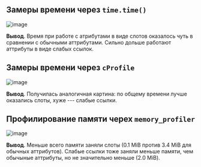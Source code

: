 ## Замеры времени через `time.time()`
![image](https://github.com/GoshaSerbin/deep_python_2023_hw/assets/108980624/de7cc8d4-c237-4c5e-9f17-18a6cccf3da1)

**Вывод**. Время при работе с атрибутами в виде слотов оказалось чуть в сравнении с обычными аттрибутами. Сильно дольше работают аттрибуты в виде слабых ссылок.

## Замеры времени через `cProfile`
![image](https://github.com/GoshaSerbin/deep_python_2023_hw/assets/108980624/01c6d8ad-b0b8-4072-8827-5c47d9c3982e)

**Вывод**. Получилась аналогичная картина: по общему времени лучше оказались слоты, хуже --- слабые ссылки.

## Профилирование памяти черех `memory_profiler`
![image](https://github.com/GoshaSerbin/deep_python_2023_hw/assets/108980624/ffdaca56-ad52-443c-bb0a-e50b48dca909)

**Вывод**. Меньше всего памяти заняли слоты (0.1 MiB против 3.4 MiB для обычных аттрибутов). Слабые ссылки тоже заняли меньше памяти, чем обычыные аттрибуты, но не значительно меньше (2.0 MiB).
